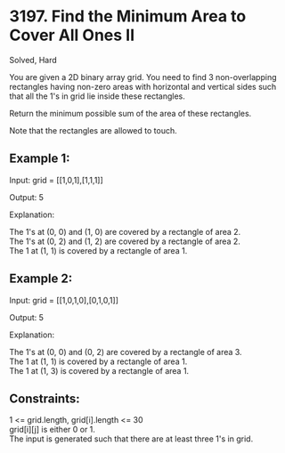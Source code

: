 # 3197. Find the Minimum Area to Cover All Ones II
Solved, Hard

You are given a 2D binary array grid. You need to find 3 non-overlapping rectangles having non-zero areas with horizontal and vertical sides such that all the 1's in grid lie inside these rectangles.  

Return the minimum possible sum of the area of these rectangles.  

Note that the rectangles are allowed to touch.  

 

Example 1:
---
Input: grid = [[1,0,1],[1,1,1]]  

Output: 5  

Explanation:  



The 1's at (0, 0) and (1, 0) are covered by a rectangle of area 2.  
The 1's at (0, 2) and (1, 2) are covered by a rectangle of area 2.  
The 1 at (1, 1) is covered by a rectangle of area 1.  

Example 2:
---
Input: grid = [[1,0,1,0],[0,1,0,1]]  

Output: 5  

Explanation:  



The 1's at (0, 0) and (0, 2) are covered by a rectangle of area 3.  
The 1 at (1, 1) is covered by a rectangle of area 1.  
The 1 at (1, 3) is covered by a rectangle of area 1.  
 

Constraints:
---
1 <= grid.length, grid[i].length <= 30  
grid[i][j] is either 0 or 1.  
The input is generated such that there are at least three 1's in grid.  
